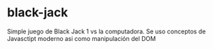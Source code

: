 # black-jack
Simple juego de Black Jack 1 vs la computadora.
Se uso conceptos de Javasctipt moderno asi como manipulación del DOM
